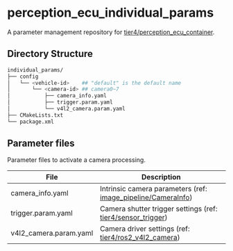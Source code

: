 # perception_ecu_individual_params

A parameter management repository for [tier4/perception_ecu_container](https://github.com/tier4/perception_ecu_container).

## Directory Structure

```sh
individual_params/
├── config
│   └── <vehicle-id>    ## "default" is the default name
│       └── <camera-id> ## camera0~7
│           ├── camera_info.yaml
│           ├── trigger.param.yaml
│           └── v4l2_camera.param.yaml
├── CMakeLists.txt
└── package.xml
```

## Parameter files

Parameter files to activate a camera processing.

| File               | Description                                  |
| ------------------ | -------------------------------------------- |
|camera_info.yaml | Intrinsic camera parameters (ref: [image_pipeline/CameraInfo](http://www.ros.org/wiki/image_pipeline/CameraInfo))
|trigger.param.yaml | Camera shutter trigger settings (ref: [tier4/sensor_trigger](https://github.com/tier4/sensor_trigger))
|v4l2_camera.param.yaml | Camera driver settings (ref: [tier4/ros2_v4l2_camera](https://github.com/tier4/ros2_v4l2_camera))|
